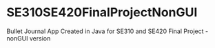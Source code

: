 # SE310SE420FinalProjectNonGUI
Bullet Journal App Created in Java for SE310 and SE420 Final Project - nonGUI version
